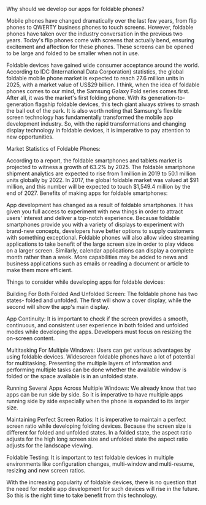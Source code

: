 Why should we develop our apps for foldable phones?

Mobile phones have changed dramatically over the last few years, from flip phones to QWERTY business phones to touch screens. However, foldable phones have taken over the industry conversation in the previous two years. Today's flip phones come with screens that actually bend, ensuring excitement and affection for these phones. These screens can be opened to be large and folded to be smaller when not in use.

Foldable devices have gained wide consumer acceptance around the world. According to IDC (International Data Corporation) statistics, the global foldable mobile phone market is expected to reach 27.6 million units in 2025, with a market value of US$29 billion. I think, when the idea of foldable phones comes to our mind, the Samsung Galaxy Fold series comes first. After all, it was the market's first folding phone. With its generation-to-generation flagship foldable devices, this tech giant always strives to smash the ball out of the park. It is also worth noting that Samsung's flexible screen technology has fundamentally transformed the mobile app development industry. So, with the rapid transformations and changing display technology in foldable devices, it is imperative to pay attention to new opportunities.

Market Statistics of Foldable Phones:

According to a report, the foldable smartphones and tablets market is projected to witness a growth of 63.2% by 2025.
The foldable smartphone shipment analytics are expected to rise from 1 million in 2019 to 50.1 million units globally by 2022.
In 2017, the global foldable market was valued at $91 million, and this number will be expected to touch $1,549.4 million by the end of 2027.
Benefits of making apps for foldable smartphones:

App development has changed as a result of foldable smartphones. It has given you full access to experiment with new things in order to attract users' interest and deliver a top-notch experience. Because foldable smartphones provide you with a variety of displays to experiment with brand-new concepts, developers have better options to supply customers with something exceptional. Foldable phones will also allow video streaming applications to take benefit of the large screen size in order to play videos on a larger screen. Similarly, calendar applications can display a complete month rather than a week. More capabilities may be added to news and business applications such as emails or reading a document or article to make them more efficient.

Things to consider while developing apps for foldable devices:

Building For Both Folded And Unfolded Screen: The foldable phone has two states- folded and unfolded. The first will show a cover display, while the second will show the app's main display.

App Continuity: It is important to check if the screen provides a smooth, continuous, and consistent user experience in both folded and unfolded modes while developing the apps. Developers must focus on resizing the on-screen content.

Multitasking For Multiple Windows: Users can get various advantages by using foldable devices. Widescreen foldable phones have a lot of potential for multitasking. Presenting the multiple layers of information and performing multiple tasks can be done whether the available window is folded or the space available is in an unfolded state.

Running Several Apps Across Multiple Windows: We already know that two apps can be run side by side. So it is imperative to have multiple apps running side by side especially when the phone is expanded to its larger size.

Maintaining Perfect Screen Ratios: It is imperative to maintain a perfect screen ratio while developing folding devices. Because the screen size is different for folded and unfolded states. In a folded state, the aspect ratio adjusts for the high long screen size and unfolded state the aspect ratio adjusts for the landscape viewing.

Foldable Testing: It is important to test foldable devices in multiple environments like configuration changes, multi-window and multi-resume, resizing and new screen ratios.

With the increasing popularity of foldable devices, there is no question that the need for mobile app development for such devices will rise in the future. So this is the right time to take benefit from this technology.
